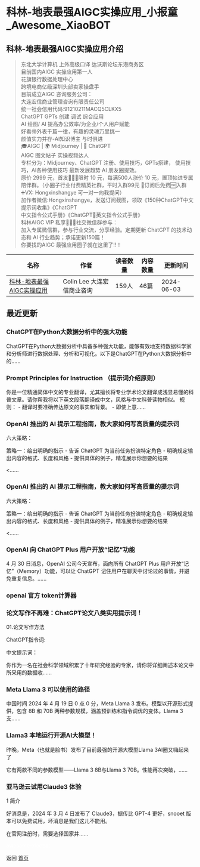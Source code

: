 # 科林-地表最强AIGC实操应用_小报童_Awesome_XiaoBOT

## 科林-地表最强AIGC实操应用介绍
> 东北大学计算机 上外高级口译 达沃斯论坛东港商务区    
目前国内AIGC 实操应用第一人    
花旗银行数据处理中心    
跨境电商亿级深圳头部卖家操盘手    
目前成立AIGC 咨询服务公司：    
大连宏信商业管理咨询有限责任公司    
统一社会信用代码:91210211MACQ5CLKX5    
ChatGPT GPTs 创建 调试 综合应用    
AI 绘图/ AI 提高办公效率/为企业/个人用户赋能    
好看🉐外表千篇一律，有趣的灵魂万里挑一    
颜值实力并存-AI知识博主 与时俱进    
🎓AIGC | 🌍 Midjourney | 💬 ChatGPT     
AIGC 图文帖子 实操视频达人    
专栏分为：Midjourney、ChatGPT 注册、使用技巧，GPTs搭建， 使用技巧，AI各种使用技巧 最新发展趋势 AI 朋友圈提效。    
原价 2999 元，首发🎉🎉🎉限时 10 元，每满500人涨价 10 元，置顶帖进专属陪伴群。（小圈子行业付费精英社群，平时入群99元 🔔订阅后免费🆓入群    
➕VX: Hongxinshangye 可一对一向我提问）    
加作者微信:Hongxinshangye，发送订阅截图，领取《150种ChatGPT中文提示词收集》《ChatGPT  
中文指令公式手册》《ChatGPT英⽂指令公式⼿册》    
科林AIGC VIP 私享💎💎💎社交微信群参与：    
加入专属微信群，参与行业交流，分享经验。定期更新 ChatGPT 的技术动态和 AI 行业趋势；承诺更新150篇！    
你要找的AIGC 最强应用圈子就在这里了!!！  
  


|名称|作者|读者数量|内容数量|更新时间|
|---|---|---|---|---|
|[科林-地表最强AIGC实操应用](https://xiaobot.net/p/Colin_AIGC?refer=9c3f1c95-a052-465a-9902-f6d75080262a)|Colin Lee 大连宏信商业咨询|159人|46篇|2024-06-03|

## 最近更新
### ChatGPT在Python大数据分析中的强大功能

ChatGPT在Python大数据分析中具备多种强大功能，能够有效地支持数据科学家和分析师进行数据处理、分析和可视化。以下是ChatGPT在Python大数据分析中的......

### Prompt Principles for Instruction （提示词介绍原则）

你是一位精通简体中文的专业翻译，尤其擅长将专业学术论文翻译成浅显易懂的科普文章。请你帮我将以下英文段落翻译成中文，风格与中文科普读物相似。 规则： \-
翻译时要准确传达原文的事实和背景。 \- 即使上意......

### OpenAI 推出的 AI 提示工程指南，教大家如何写高质量的提示词

六大策略：

策略一：给出明确的指示 - 告诉 ChatGPT 为当前任务扮演特定角色 - 明确规定输出内容的格式、长度和风格 - 提供具体的例子，精准展示你想要的结果

<......

### OpenAI 推出的 AI 提示工程指南，教大家如何写高质量的提示词

六大策略：

策略一：给出明确的指示 - 告诉 ChatGPT 为当前任务扮演特定角色 - 明确规定输出内容的格式、长度和风格 - 提供具体的例子，精准展示你想要的结果

<......

### OpenAI 向 ChatGPT Plus 用户开放“记忆”功能

4 月 30 日消息，OpenAI 公司今天宣布，面向所有 ChatGPT Plus 用户开放“记忆”（Memory）功能，可以让 ChatGPT
记住用户在聊天中讨论过的事情，并避免重复信息。......

### openai 官方 token计算器

### 论文写作不再难：ChatGPT论文八类实用提示词！

01.论文写作方法

ChatGPT指令词:

中文提示词：

你作为一名在社会科学领域积累了十年研究经验的专家，请你将详细阐述本论文中所采用的数据收......

### Meta Llama 3 可以使用的路径

中国时间 2024 年 4 月 19 日 0 点 0 分，Meta Llama 3 发布。模型以开源形式提供，包含 8B 和 70B
两种参数规模，涵盖预训练和指令调优的变体。Llama 3 支......

### Llama3 本地运行开源AI大模型！

昨晚，Meta（也就是脸书）发布了目前最强的开源大模型Llama 3AI圈又嗨起来了

它有两款不同的参数模型——Llama 3 8B与Llama 3 70B。性能再次突破，......

### 亚马逊云试用Claude3 体验

1 简介

好消息是，2024 年 3 月 4 日发布了 Claude3，据传比 GPT-4 更好，snooet 版本可以免费试用，坏消息是我们这儿不能用。

在官网注册时，需要选择国家并......


<a href="https://github.com/Reno9527/awesome-xiaobot" style="color: white; text-decoration: none;">awesome-xiaobot</a>

返回 [首页](../README.md)
